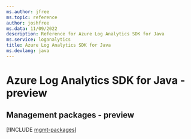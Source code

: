 ```yaml
---
ms.author: jfree
ms.topic: reference
author: joshfree
ms.data: 11/09/2022
description: Reference for Azure Log Analytics SDK for Java
ms.service: loganalytics
title: Azure Log Analytics SDK for Java
ms.devlang: java
---
```

# Azure Log Analytics SDK for Java - preview

## Management packages - preview
[!INCLUDE [mgmt-packages](log-analytics-mgmt-index.md)]